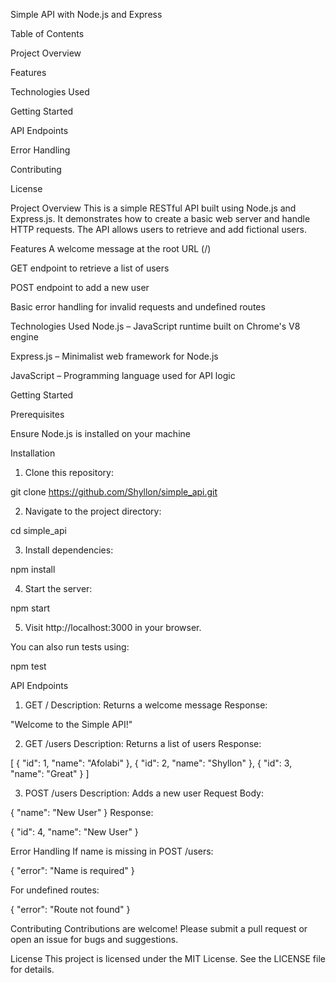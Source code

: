 Simple API with Node.js and Express

Table of Contents

Project Overview

Features

Technologies Used

Getting Started

API Endpoints

Error Handling

Contributing

License

Project Overview
This is a simple RESTful API built using Node.js and Express.js. It demonstrates how to create a basic web server and handle HTTP requests. The API allows users to retrieve and add fictional users.

Features
A welcome message at the root URL (/)

GET endpoint to retrieve a list of users

POST endpoint to add a new user

Basic error handling for invalid requests and undefined routes

Technologies Used
Node.js – JavaScript runtime built on Chrome's V8 engine

Express.js – Minimalist web framework for Node.js

JavaScript – Programming language used for API logic

Getting Started

Prerequisites

Ensure Node.js is installed on your machine

Installation

1. Clone this repository:

git clone https://github.com/Shyllon/simple_api.git

2. Navigate to the project directory:

cd simple_api

3. Install dependencies:

npm install

4. Start the server:

npm start

5. Visit http://localhost:3000 in your browser.

You can also run tests using:

npm test

API Endpoints

1. GET /
Description: Returns a welcome message
Response:

"Welcome to the Simple API!"

2. GET /users
Description: Returns a list of users
Response:

[
  { "id": 1, "name": "Afolabi" },
  { "id": 2, "name": "Shyllon" },
  { "id": 3, "name": "Great" }
]

3. POST /users
Description: Adds a new user
Request Body:

{ "name": "New User" }
Response:

{ "id": 4, "name": "New User" }

Error Handling
If name is missing in POST /users:

{ "error": "Name is required" }

For undefined routes:

{ "error": "Route not found" }

Contributing
Contributions are welcome! Please submit a pull request or open an issue for bugs and suggestions.

License
This project is licensed under the MIT License. See the LICENSE file for details.